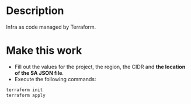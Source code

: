 # Description
Infra as code managed by Terraform.


# Make this work
- Fill out the values for the project, the region, the CIDR and **the location of the SA JSON file**.
- Execute the following commands:

```bash
terraform init
terraform apply
```
